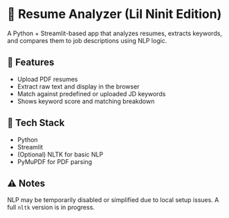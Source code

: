 # 📄 Resume Analyzer (Lil Ninit Edition)

A Python + Streamlit-based app that analyzes resumes, extracts keywords, and compares them to job descriptions using NLP logic.

## 🚀 Features
- Upload PDF resumes
- Extract raw text and display in the browser
- Match against predefined or uploaded JD keywords
- Shows keyword score and matching breakdown

## 🧠 Tech Stack
- Python
- Streamlit
- (Optional) NLTK for basic NLP
- PyMuPDF for PDF parsing

## ⚠️ Notes
NLP may be temporarily disabled or simplified due to local setup issues. A full `nltk` version is in progress.
